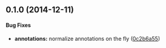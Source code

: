 ## 0.1.0 (2014-12-11)


#### Bug Fixes

* **annotations:** normalize annotations on the fly ([0c2b6a55](git://github.com/aurelia/metadata/commit/0c2b6a55feb08a6f56605dad245a83ce16172035))

